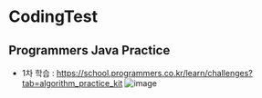 # CodingTest
## Programmers Java Practice
- 1차 학습 : https://school.programmers.co.kr/learn/challenges?tab=algorithm_practice_kit
![image](https://github.com/Goinging98/CodingTest/assets/38778937/aff9489f-ded2-4cbd-a1e2-8f387901bec7)
